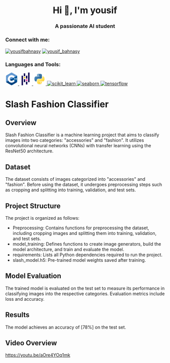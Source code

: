 <h1 align="center">Hi 👋, I'm yousif</h1>
<h3 align="center">A passionate AI student</h3>


<h3 align="left">Connect with me:</h3>
<p align="left">
<a href="https://linkedin.com/in/yousif-bahnasy" target="blank"><img align="center" src="https://raw.githubusercontent.com/rahuldkjain/github-profile-readme-generator/master/src/images/icons/Social/linked-in-alt.svg" alt="yousifbahnasy" height="30" width="40" /></a>
<a href="https://instagram.com/yousif_bahnasy" target="blank"><img align="center" src="https://raw.githubusercontent.com/rahuldkjain/github-profile-readme-generator/master/src/images/icons/Social/instagram.svg" alt="yousif_bahnasy" height="30" width="40" /></a>
</p>

<h3 align="left">Languages and Tools:</h3>
<p align="left"> <a href="https://www.w3schools.com/cpp/" target="_blank" rel="noreferrer"> <img src="https://raw.githubusercontent.com/devicons/devicon/master/icons/cplusplus/cplusplus-original.svg" alt="cplusplus" width="40" height="40"/> </a> <a href="https://pandas.pydata.org/" target="_blank" rel="noreferrer"> <img src="https://raw.githubusercontent.com/devicons/devicon/2ae2a900d2f041da66e950e4d48052658d850630/icons/pandas/pandas-original.svg" alt="pandas" width="40" height="40"/> </a> <a href="https://www.python.org" target="_blank" rel="noreferrer"> <img src="https://raw.githubusercontent.com/devicons/devicon/master/icons/python/python-original.svg" alt="python" width="40" height="40"/> </a> <a href="https://scikit-learn.org/" target="_blank" rel="noreferrer"> <img src="https://upload.wikimedia.org/wikipedia/commons/0/05/Scikit_learn_logo_small.svg" alt="scikit_learn" width="40" height="40"/> </a> <a href="https://seaborn.pydata.org/" target="_blank" rel="noreferrer"> <img src="https://seaborn.pydata.org/_images/logo-mark-lightbg.svg" alt="seaborn" width="40" height="40"/> </a> <a href="https://www.tensorflow.org" target="_blank" rel="noreferrer"> <img src="https://www.vectorlogo.zone/logos/tensorflow/tensorflow-icon.svg" alt="tensorflow" width="40" height="40"/> </a> </p>

# Slash Fashion Classifier

## Overview
Slash Fashion Classifier is a machine learning project that aims to classify images into two categories: "accessories" and "fashion". It utilizes convolutional neural networks (CNNs) with transfer learning using the ResNet50 architecture.



## Dataset
The dataset consists of images categorized into "accessories" and "fashion". Before using the dataset, it undergoes preprocessing steps such as cropping and splitting into training, validation, and test sets.

## Project Structure
The project is organized as follows:
- Preprocessing: Contains functions for preprocessing the dataset, including cropping images and splitting them into training, validation, and test sets.
- model_training: Defines functions to create image generators, build the model architecture, and train and evaluate the model.
- requirements: Lists all Python dependencies required to run the project.
- slash_model.h5: Pre-trained model weights saved after training.

## Model Evaluation
The trained model is evaluated on the test set to measure its performance in classifying images into the respective categories. Evaluation metrics include loss and accuracy.

## Results
The model achieves an accuracy of [78%] on the test set.

## Video Overview
https://youtu.be/aOre4YOq1mk
